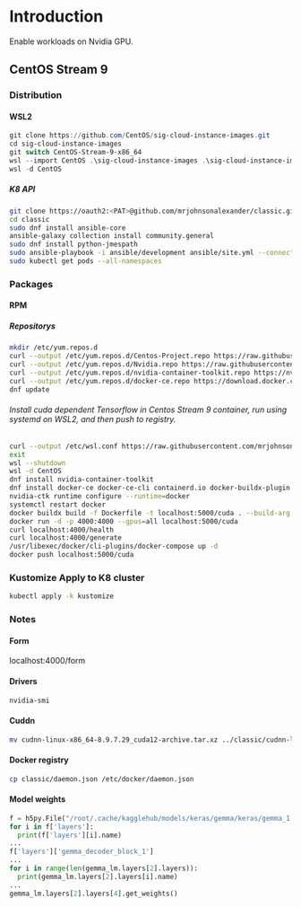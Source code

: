 # Introduction
Enable workloads on Nvidia GPU.
## CentOS Stream 9
### Distribution
#### WSL2
```PowerShell
git clone https://github.com/CentOS/sig-cloud-instance-images.git
cd sig-cloud-instance-images
git switch CentOS-Stream-9-x86_64
wsl --import CentOS .\sig-cloud-instance-images .\sig-cloud-instance-images\docker\centos-stream -9-x86_64.tar.xz
wsl -d CentOS
```
##### K8 API
```Bash
git clone https://oauth2:<PAT>@github.com/mrjohnsonalexander/classic.git
cd classic
sudo dnf install ansible-core
ansible-galaxy collection install community.general
sudo dnf install python-jmespath
sudo ansible-playbook -i ansible/development ansible/site.yml --connection=local
sudo kubectl get pods --all-namespaces
```
### Packages
#### RPM
##### Repositorys
```Bash
mkdir /etc/yum.repos.d
curl --output /etc/yum.repos.d/Centos-Project.repo https://raw.githubusercontent.com/mrjohnsonalexander/classic/main/Centos-Project.repo
curl --output /etc/yum.repos.d/Nvidia.repo https://raw.githubusercontent.com/mrjohnsonalexander/classic/main/Nvidia.repo
curl --output /etc/yum.repos.d/nvidia-container-toolkit.repo https://nvidia.github.io/libnvidia-container/stable/rpm/nvidia-container-toolkit.repo
curl --output /etc/yum.repos.d/docker-ce.repo https://download.docker.com/linux/centos/docker-ce.repo
dnf update
```
###### Install cuda dependent Tensorflow in Centos Stream 9 container, run using systemd on WSL2, and then push to registry.
```Bash
curl --output /etc/wsl.conf https://raw.githubusercontent.com/mrjohnsonalexander/classic/main/wsl.conf
exit
wsl --shutdown
wsl -d CentOS
dnf install nvidia-container-toolkit
dnf install docker-ce docker-ce-cli containerd.io docker-buildx-plugin docker-compose-plugin
nvidia-ctk runtime configure --runtime=docker
systemctl restart docker
docker buildx build -f Dockerfile -t localhost:5000/cuda . --build-arg KAGGLE_USERNAME=<USER NAME> --build-arg KAGGLE_KEY=<KEY>
docker run -d -p 4000:4000 --gpus=all localhost:5000/cuda
curl localhost:4000/health
curl localhost:4000/generate
/usr/libexec/docker/cli-plugins/docker-compose up -d
docker push localhost:5000/cuda
```
### Kustomize Apply to K8 cluster
```Bash
kubectl apply -k kustomize
```
### Notes
#### Form
localhost:4000/form
#### Drivers
```Bash
nvidia-smi
```
#### Cuddn
```Bash
mv cudnn-linux-x86_64-8.9.7.29_cuda12-archive.tar.xz ../classic/cudnn-linux-x86_64-8.9.7.29_cuda12-archive.tar.xz
```
#### Docker registry
```Bash
cp classic/daemon.json /etc/docker/daemon.json
```
#### Model weights
```Python
f = h5py.File("/root/.cache/kagglehub/models/keras/gemma/keras/gemma_1.1_instruct_2b_en/3/model.weights.h5", 'r')
for i in f['layers']:
  print(f['layers'][i].name)
...
f['layers']['gemma_decoder_block_1']
...
for i in range(len(gemma_lm.layers[2].layers)):
  print(gemma_lm.layers[2].layers[i].name)
...
gemma_lm.layers[2].layers[4].get_weights()
```